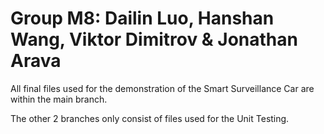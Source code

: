 # Group M8: Dailin Luo, Hanshan Wang, Viktor Dimitrov & Jonathan Arava


All final files used for the demonstration of the Smart Surveillance Car are within the main branch.

The other 2 branches only consist of files used for the Unit Testing.
